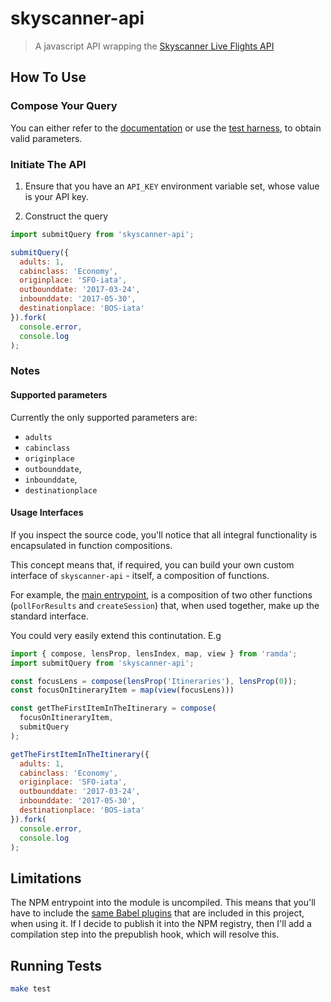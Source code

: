# skyscanner-api

> A javascript API wrapping the [Skyscanner Live Flights API](https://github.com/Skyscanner/api-documentation/tree/master/live_flights_pricing)

## How To Use

### Compose Your Query

You can either refer to the [documentation](https://support.business.skyscanner.net/hc/en-us/articles/211308489-Flights-Live-Pricing?_ga=1.46473255.1468313731.1483528061) or use the [test harness](http://business.skyscanner.net/portal/en-GB/Documentation/FlightsLivePricingQuickStart), to obtain valid parameters.

### Initiate The API

1. Ensure that you have an `API_KEY` environment variable set, whose value is your API key.

2. Construct the query

  ```js
  import submitQuery from 'skyscanner-api';

  submitQuery({
    adults: 1,
    cabinclass: 'Economy',
    originplace: 'SFO-iata',
    outbounddate: '2017-03-24',
    inbounddate: '2017-05-30',
    destinationplace: 'BOS-iata'
  }).fork(
    console.error,
    console.log
  );
  ```

### Notes

#### Supported parameters

Currently the only supported parameters are:

* `adults`
* `cabinclass`
* `originplace`
* `outbounddate`,
* `inbounddate`,
* `destinationplace`

#### Usage Interfaces

If you inspect the source code, you'll notice that all integral functionality is encapsulated in function compositions.

This concept means that, if required, you can build your own custom interface of `skyscanner-api` - itself, a composition of functions.

For example, the [main entrypoint](index.js), is a composition of two other functions (`pollForResults` and `createSession`) that, when used together, make up the standard interface.

You could very easily extend this continutation. E.g

```js
import { compose, lensProp, lensIndex, map, view } from 'ramda';
import submitQuery from 'skyscanner-api';

const focusLens = compose(lensProp('Itineraries'), lensProp(0));
const focusOnItineraryItem = map(view(focusLens)))

const getTheFirstItemInTheItinerary = compose(
  focusOnItineraryItem,
  submitQuery
);

getTheFirstItemInTheItinerary({
  adults: 1,
  cabinclass: 'Economy',
  originplace: 'SFO-iata',
  outbounddate: '2017-03-24',
  inbounddate: '2017-05-30',
  destinationplace: 'BOS-iata'
}).fork(
  console.error,
  console.log
);

```

## Limitations

The NPM entrypoint into the module is uncompiled. This means that you'll have to include the [same Babel plugins](.babelrc) that are included in this project, when using it. If I decide to publish it into the NPM registry, then I'll add a compilation step into the prepublish hook, which will resolve this.

## Running Tests
```bash
make test
```
